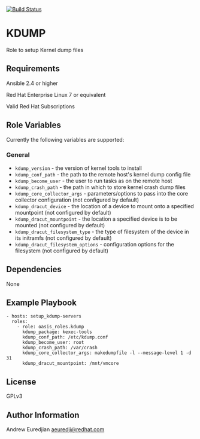 [![Build Status](https://travis-ci.org/oasis-roles/kdump.svg?branch=master)](https://travis-ci.org/oasis-roles/kdump)

KDUMP
===========

Role to setup Kernel dump files

Requirements
------------

Ansible 2.4 or higher

Red Hat Enterprise Linux 7 or equivalent

Valid Red Hat Subscriptions

Role Variables
--------------

Currently the following variables are supported:

### General

* `kdump_version` - the version of kernel tools to install
* `kdump_conf_path` - the path to the remote host's kernel dump config file
* `kdump_become_user` - the user to run tasks as on the remote host
* `kdump_crash_path` - the path in which to store kernel crash dump files
* `kdump_core_collector_args` - parameters/options to pass into the core collector configuration (not configured by default)
* `kdump_dracut_device` - the location of a device to mount onto a specified mountpoint (not configured by default)
* `kdump_dracut_mountpoint` - the location a specified device is to be mounted (not configured by default)
* `kdump_dracut_filesystem_type` - the type of filesystem of the device in its initramfs (not configured by default)
* `kdump_dracut_filesystem_options` - configuration options for the filesystem (not configured by default)

Dependencies
------------

None

Example Playbook
----------------

```
- hosts: setup_kdump-servers
  roles:
    - role: oasis_roles.kdump
      kdump_package: kexec-tools
      kdump_conf_path: /etc/kdump.conf
      kdump_become_user: root
      kdump_crash_path: /var/crash
      kdump_core_collector_args: makedumpfile -l --message-level 1 -d 31
      kdump_dracut_mountpoint: /mnt/vmcore
```

License
-------

GPLv3

Author Information
------------------

Andrew Euredjian <aeuredji@redhat.com>
